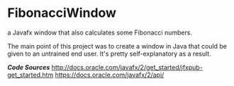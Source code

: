 # FibonacciWindow
a Javafx window that also calculates some Fibonacci numbers.

The main point of this project was to create a window in Java that could be given to an untrained end user. It's pretty self-explanatory as a result.

***Code Sources***
http://docs.oracle.com/javafx/2/get_started/jfxpub-get_started.htm
https://docs.oracle.com/javafx/2/api/
